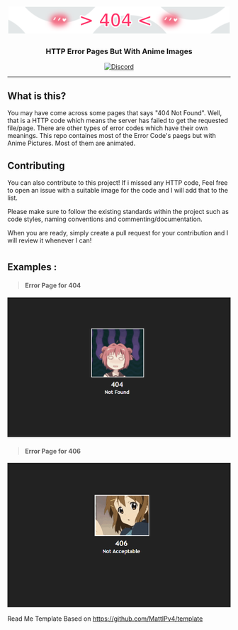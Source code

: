 <h1 align="center" id="Template">
    <!-- Text only -->
    <!-- Template -->
    <!-- or, Image logo -->
    <img src="images/banner.png" alt="Template" width="500"/>
</h1>

<!-- Tag line -->
<h3 align="center">HTTP Error Pages But With Anime Images</h3>

<!-- Badges -->
<p align="center">
    <a href="http://discord.com/users/674660356819517440" target="_blank">
        <img src="https://img.shields.io/badge/Discord-Werewolf%232427-lightblue.svg?style=flat-square" alt="Discord"/>
    </a>
</p>

----

<!-- Content -->
## What is this?

You may have come across some pages that says "404 Not Found". Well, that is a HTTP code which means the server has failed to get the requested file/page. There are other types of error codes which have their own meanings. This repo containes most of the Error Code's paegs but with Anime Pictures. Most of them are animated.

<!-- Contributing -->
## Contributing

You can also contribute to this project!
If i missed any HTTP code, Feel free to open an issue with a suitable image for the code and I will add that to the list.

Please make sure to follow the existing standards within the project such as code styles, naming conventions and commenting/documentation.

When you are ready, simply create a pull request for your contribution and I will review it whenever I can!

#
## Examples :

>#### Error Page for 404
![404](images/404.png)
>#### Error Page for 406
![404](images/406.png)


Read Me Template Based on https://github.com/MattIPv4/template